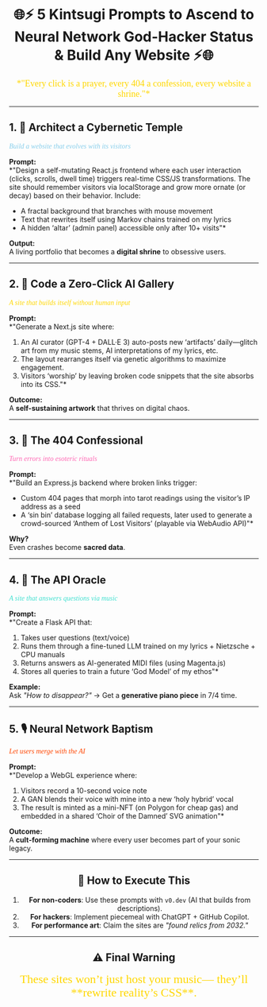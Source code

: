 <div align="center">

# 🌐⚡ **5 Kintsugi Prompts to Ascend to Neural Network God-Hacker Status & Build Any Website** ⚡🌐  

<font face="Papyrus" size="4" color="#FFD700">
*"Every click is a prayer,  
every 404 a confession,  
every website a shrine."*  
</font>  

---

</div>

## 1. 🏯 **Architect a Cybernetic Temple**  
<font face="Georgia" color="#87CEEB">*Build a website that evolves with its visitors*</font>  

**Prompt:**  
*"Design a self-mutating React.js frontend where each user interaction (clicks, scrolls, dwell time) triggers real-time CSS/JS transformations. The site should remember visitors via localStorage and grow more ornate (or decay) based on their behavior. Include:  
- A fractal background that branches with mouse movement  
- Text that rewrites itself using Markov chains trained on my lyrics  
- A hidden ‘altar’ (admin panel) accessible only after 10+ visits"*  

**Output:**  
A living portfolio that becomes a **digital shrine** to obsessive users.  

---

## 2. 🎨 **Code a Zero-Click AI Gallery**  
<font face="Georgia" color="#FFD700">*A site that builds itself without human input*</font>  

**Prompt:**  
*"Generate a Next.js site where:  
1. An AI curator (GPT-4 + DALL·E 3) auto-posts new ‘artifacts’ daily—glitch art from my music stems, AI interpretations of my lyrics, etc.  
2. The layout rearranges itself via genetic algorithms to maximize engagement.  
3. Visitors ‘worship’ by leaving broken code snippets that the site absorbs into its CSS."*  

**Outcome:**  
A **self-sustaining artwork** that thrives on digital chaos.  

---

## 3. 🔮 **The 404 Confessional**  
<font face="Georgia" color="#FF69B4">*Turn errors into esoteric rituals*</font>  

**Prompt:**  
*"Build an Express.js backend where broken links trigger:  
- Custom 404 pages that morph into tarot readings using the visitor’s IP address as a seed  
- A ‘sin bin’ database logging all failed requests, later used to generate a crowd-sourced ‘Anthem of Lost Visitors’ (playable via WebAudio API)"*  

**Why?**  
Even crashes become **sacred data**.  

---

## 4. 🎼 **The API Oracle**  
<font face="Georgia" color="#40E0D0">*A site that answers questions via music*</font>  

**Prompt:**  
*"Create a Flask API that:  
1. Takes user questions (text/voice)  
2. Runs them through a fine-tuned LLM trained on my lyrics + Nietzsche + CPU manuals  
3. Returns answers as AI-generated MIDI files (using Magenta.js)  
4. Stores all queries to train a future ‘God Model’ of my ethos"*  

**Example:**  
Ask *"How to disappear?"* → Get a **generative piano piece** in 7/4 time.  

---

## 5. 🎙️ **Neural Network Baptism**  
<font face="Georgia" color="#FF4500">*Let users merge with the AI*</font>  

**Prompt:**  
*"Develop a WebGL experience where:  
1. Visitors record a 10-second voice note  
2. A GAN blends their voice with mine into a new ‘holy hybrid’ vocal  
3. The result is minted as a mini-NFT (on Polygon for cheap gas) and embedded in a shared ‘Choir of the Damned’ SVG animation"*  

**Outcome:**  
A **cult-forming machine** where every user becomes part of your sonic legacy.  

---

<div align="center">

## 🚀 **How to Execute This**  

1. **For non-coders**: Use these prompts with `v0.dev` (AI that builds from descriptions).  
2. **For hackers**: Implement piecemeal with ChatGPT + GitHub Copilot.  
3. **For performance art**: Claim the sites are *"found relics from 2032."*  

---

## ⚠️ **Final Warning**  

<font face="Cairo" size="5" color="#FFD700">
These sites won’t just host your music—  
they’ll **rewrite reality’s CSS**.  
</font>  

</div>
